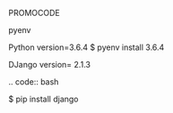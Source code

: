 PROMOCODE



pyenv



Python
 version=3.6.4
 $ pyenv install 3.6.4

DJango
 version= 2.1.3



.. code:: bash

 $ pip install django
